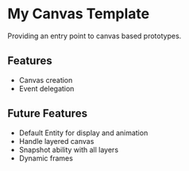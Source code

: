 # My Canvas Template
Providing an entry point to canvas based prototypes.

## Features
- Canvas creation
- Event delegation

## Future Features
- Default Entity for display and animation
- Handle layered canvas
- Snapshot ability with all layers
- Dynamic frames 
